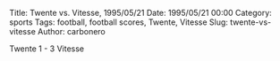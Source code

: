 Title: Twente vs. Vitesse, 1995/05/21
Date: 1995/05/21 00:00
Category: sports
Tags: football, football scores, Twente, Vitesse
Slug: twente-vs-vitesse
Author: carbonero


Twente 1 - 3 Vitesse
